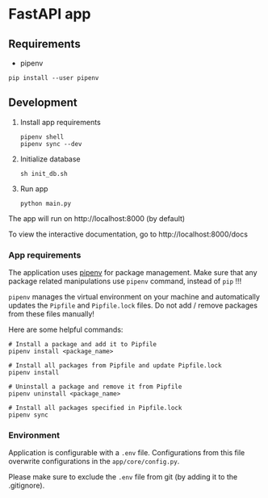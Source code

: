 # FastAPI app

## Requirements
- pipenv

```shell
pip install --user pipenv
```

## Development

1. Install app requirements
    
    ```shell
    pipenv shell
    pipenv sync --dev
    ```
   
2. Initialize database
    
    ```shell
    sh init_db.sh
    ```

3. Run app

    ```shell
    python main.py
    ```
   
The app will run on http://localhost:8000 (by default)

To view the interactive documentation, go to http://localhost:8000/docs

### App requirements 

The application uses [pipenv](https://pipenv.pypa.io/en/latest/) for package management. Make sure that any package related manipulations use `pipenv` command, instead of `pip` !!!

`pipenv` manages the virtual environment on your machine and automatically updates the `Pipfile` and `Pipfile.lock` files. Do not add / remove packages from these files manually!

Here are some helpful commands:

```shell
# Install a package and add it to Pipfile
pipenv install <package_name>

# Install all packages from Pipfile and update Pipfile.lock
pipenv install

# Uninstall a package and remove it from Pipfile
pipenv uninstall <package_name>

# Install all packages specified in Pipfile.lock
pipenv sync
```

### Environment

Application is configurable with a `.env` file. Configurations from this file overwrite configurations in the `app/core/config.py`.

Please make sure to exclude the `.env` file from git (by adding it to the .gitignore).
